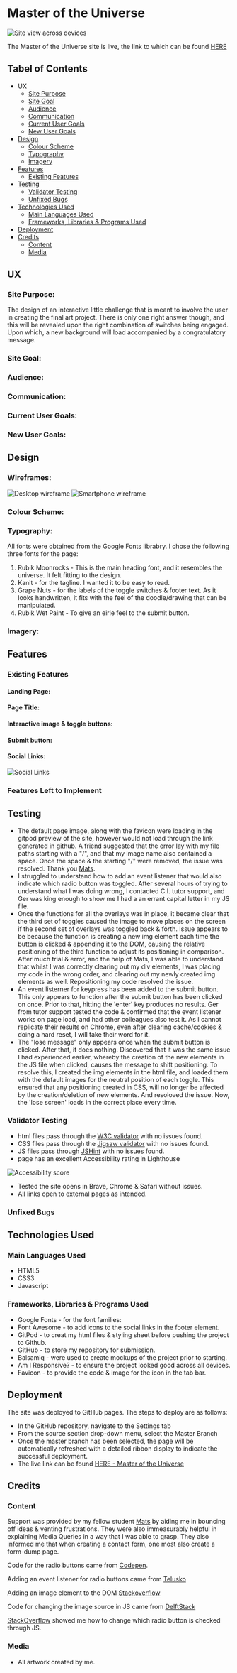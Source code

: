 # Master of the Universe

![Site view across devices]()

The Master of the Universe site is live, the link to which can be found [HERE](https://cluelessbiker.github.io/project2-master-universe/index.html)

## Tabel of Contents
+ [UX](#ux "UX")
  + [Site Purpose](#site-purpose "Site Purpose")
  + [Site Goal](#site-goal "Site Goal")
  + [Audience](#audience "Audience")
  + [Communication](#communication "Communication")
  + [Current User Goals](#current-user-goals "Current User Goals")
  + [New User Goals](#new-user-goals "New User Goals")
+ [Design](#design "Design")
  + [Colour Scheme](#colour-scheme "Colour Scheme")
  + [Typography](#typography "Typography")
  + [Imagery](#imagery "Imagery")
+ [Features](#features "Features")
  + [Existing Features](#existing-features "Existing Features")
+ [Testing](#testing "Testing")
  + [Validator Testing](#validator-testing "Validator Testing")
  + [Unfixed Bugs](#unfixed-bugs "Unfixed Bugs")
+ [Technologies Used](#technologies-used "Technologies Used")
  + [Main Languages Used](#main-languages-used "Main Languages Used")
  + [Frameworks, Libraries & Programs Used](#frameworks-libraries-programs-used "Frameworks, Libraries & Programs Used")
+ [Deployment](#deployment "Deployment")
+ [Credits](#credits "Credits")
  + [Content](#content "Content")
  + [Media](#media "Media")

## UX

### Site Purpose:
The design of an interactive little challenge that is meant to involve the user in creating the final art project. There is only one right answer though, and this will be revealed upon the right combination of switches being engaged. Upon which, a new background will load accompanied by a congratulatory message.

### Site Goal:

### Audience:

### Communication:

### Current User Goals:

### New User Goals:

## Design

### Wireframes:
![Desktop wireframe](/assets/images/images-readme/wireframe-fullscreen.png)
![Smartphone wireframe](/assets/images/images-readme/wireframe-smartphone.png)

### Colour Scheme:

### Typography:
All fonts were obtained from the Google Fonts librabry. I chose the following three fonts for the page:
1. Rubik Moonrocks - This is the main heading font, and it resembles the universe. It felt fitting to the design.
2. Kanit - for the tagline. I wanted it to be easy to read.
3. Grape Nuts - for the labels of the toggle switches & footer text. As it looks handwritten, it fits with the feel of the doodle/drawing that can be manipulated.
4. Rubik Wet Paint - To give an eirie feel to the submit button.

### Imagery:

## Features

### Existing Features

#### Landing Page:

#### Page Title:

#### Interactive image & toggle buttons:

#### Submit button:

#### Social Links:

![Social Links]()


### Features Left to Implement

## Testing
- The default page image, along with the favicon were loading in the gitpod preview of the site, however would not load through the link generated in github. A friend suggested that the error lay with my file paths starting with a "/", and that my image name also contained a space. Once the space & the starting "/" were removed, the issue was resolved. Thank you [Mats](https://github.com/Pelikantapeten).
- I struggled to understand how to add an event listener that would also indicate which radio button was toggled. After several hours of trying to understand what I was doing wrong, I contacted C.I. tutor support, and Ger was king enough to show me I had a an errant capital letter in my JS file.
- Once the functions for all the overlays was in place, it became clear that the third set of toggles caused the image to move places on the screen if the second set of overlays was toggled back & forth. Issue appears to be because the function is creating a new img element each time the button is clicked & appending it to the DOM, causing the relative positioning of the third function to adjust its positioning in comparison. After much trial & error, and the help of Mats, I was able to understand that whilst I was correctly clearing out my div elements, I was placing my code in the wrong order, and clearing out my newly created img elements as well. Repositioning my code resolved the issue.
- An event listerner for keypress has been added to the submit button. This only appears to function after the submit button has been clicked on once. Prior to that, hitting the 'enter' key produces no results. Ger from tutor support tested the code & confirmed that the event listener works on page load, and had other colleagues also test it. As I cannot replicate their results on Chrome, even after clearing cache/cookies & doing a hard reset, I will take their word for it.
- The "lose message" only appears once when the submit button is clicked. After that, it does nothing. Discovered that it was the same issue I had experienced earlier, whereby the creation of the new elements in the JS file when clicked, causes the message to shift positioning. To resolve this, I created the img elements in the html file, and loaded them with the default images for the neutral position of each toggle. This ensured that any positioning created in CSS, will no longer be affected by the creation/deletion of new elements. And resoloved the issue. Now, the 'lose screen' loads in the correct place every time.

### Validator Testing
- html files pass through the [W3C validator](https://validator.w3.org/) with no issues found.
- CSS files pass through the [Jigsaw validator](https://jigsaw.w3.org/css-validator/) with no issues found.
- JS files pass through [JSHint](https://jshint.com/) with no issues found.
- page has an excellent Accessibility rating in Lighthouse

![Accessibility score]()

- Tested the site opens in Brave, Chrome & Safari without issues.
- All links open to external pages as intended.

### Unfixed Bugs

## Technologies Used
### Main Languages Used
- HTML5
- CSS3
- Javascript

### Frameworks, Libraries & Programs Used
- Google Fonts - for the font families: 
- Font Awesome - to add icons to the social links in the footer element.
- GitPod - to creat my html files & styling sheet before pushing the project to Github.
- GitHub - to store my repository for submission.
- Balsamiq - were used to create mockups of the project prior to starting.
- Am I Responsive? - to ensure the project looked good across all devices.
- Favicon - to provide the code & image for the icon in the tab bar.

## Deployment
The site was deployed to GitHub pages. The steps to deploy are as follows:
- In the GitHub repository, navigate to the Settings tab
- From the source section drop-down menu, select the Master Branch
- Once the master branch has been selected, the page will be automatically refreshed with a detailed ribbon display to indicate the successful deployment.
- The live link can be found [HERE - Master of the Universe](https://cluelessbiker.github.io/project2-master-universe/index.html)

## Credits

### Content
Support was provided by my fellow student [Mats](https://github.com/Pelikantapeten) by aiding me in bouncing off ideas & venting frustrations. They were also immeasurably helpful in explaining Media Queries in a way that I was able to grasp. They also informed me that when creating a contact form, one most also create a form-dump page.

Code for the radio buttons came from [Codepen](https://codepen.io/timtech/pen/ezRamp).

Adding an event listener for radio buttons came from [Telusko](https://www.youtube.com/watch?v=r3Oc4IUP0XI)

Adding an image element to the DOM [Stackoverflow](https://stackoverflow.com/questions/7802744/adding-an-img-element-to-a-div-with-javascript)

Code for changing the image source in JS came from [DelftStack](https://www.delftstack.com/howto/javascript/change-image-src-javascript/#:~:text=Change%20the%20Source%20of%20an,image%20using%20the%20src%20property.)

[StackOverflow](https://stackoverflow.com/questions/21166860/check-a-radio-button-with-javascript) showed me how to change which radio button is checked through JS.

### Media
- All artwork created by me.